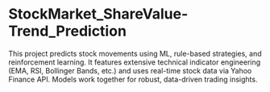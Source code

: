 # StockMarket_ShareValue-Trend_Prediction
This project predicts stock movements using ML, rule-based strategies, and reinforcement learning. It features extensive technical indicator engineering (EMA, RSI, Bollinger Bands, etc.) and uses real-time stock data via Yahoo Finance API. Models work together for robust, data-driven trading insights.

